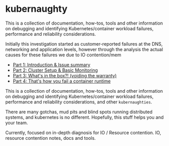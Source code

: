 # kubernaughty

This is a collection of documentation, how-tos, tools and other information on
debugging and identifying Kubernetes/container workload failures, performance
and reliability considerations.

Initially this investigation started as customer-reported failures at the DNS, 
networking and application levels, however through the analysis the actual causes
for these failures we due to IO contention/mem


 - [Part 1: Introduction & Issue summary](/docs/part1-introduction-and-problem-description.md)
 - [Part 2: Cluster Setup & Basic Monitoring](/docs/part2-basic-setup.md)
 - [Part 3: What's in the box?! (voiding the warranty)](/docs/part3-whats-in-the-box)
 - [Part 4: That's how you fail a container runtime](/docs/part-4-how-you-kill-a-container-runtime.md)


This is a collection of documentation, how-tos, tools and other information on
debugging and identifying Kubernetes/container workload failures, performance
and reliability considerations, and other `kubernaughties`.

There are many gotchas, mud pits and blind spots running distributed systems,
and kubernetes is no different. Hopefully, this stuff helps you and your
team.

Currently, focused on in-depth diagnosis for IO / Resource contention.
IO, resource contention notes, docs and tools.
<!--stackedit_data:
eyJoaXN0b3J5IjpbNjc2MzM4MDUzXX0=
-->